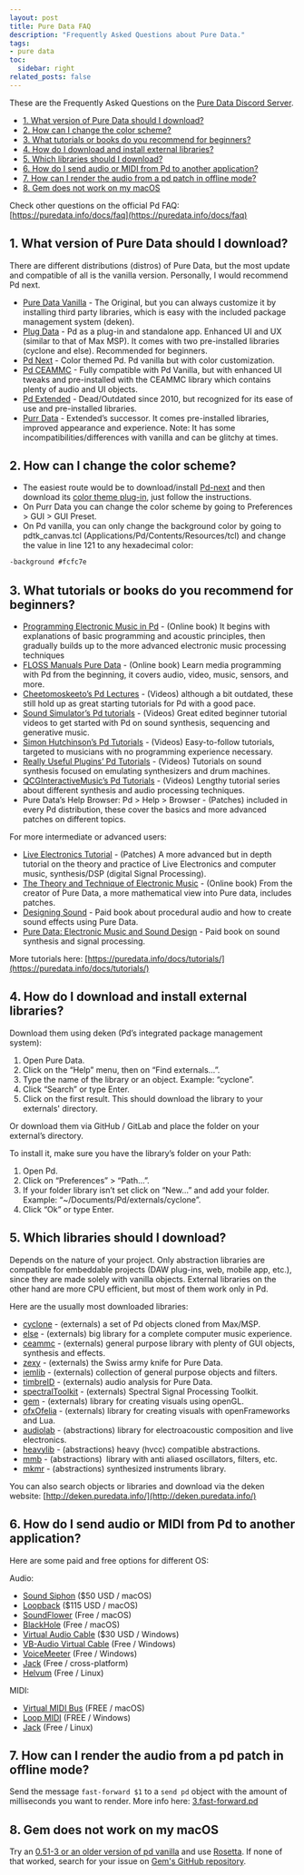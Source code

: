 ```yaml
---
layout: post
title: Pure Data FAQ
description: "Frequently Asked Questions about Pure Data."
tags:
- pure data
toc:
  sidebar: right
related_posts: false
---
```


These are the Frequently Asked Questions on the [Pure Data Discord Server](https://discord.gg/aNd8RrT).

- [1. What version of Pure Data should I download?](#1-what-version-of-pure-data-should-i-download)
- [2. How can I change the color scheme?](#2-how-can-i-change-the-color-scheme)
- [3. What tutorials or books do you recommend for beginners?](#3-what-tutorials-or-books-do-you-recommend-for-beginners)
- [4. How do I download and install external libraries?](#4-how-do-i-download-and-install-external-libraries)
- [5. Which libraries should I download?](#5-which-libraries-should-i-download)
- [6. How do I send audio or MIDI from Pd to another application?](#6-how-do-i-send-audio-or-midi-from-pd-to-another-application)
- [7. How can I render the audio from a pd patch in offline mode?](#7-how-can-i-render-the-audio-from-a-pd-patch-in-offline-mode)
- [8. Gem does not work on my macOS](#8-gem-does-not-work-on-my-macos)

Check other questions on the official Pd FAQ: [https://puredata.info/docs/faq](https://puredata.info/docs/faq)

## 1. What version of Pure Data should I download?

There are different distributions (distros) of Pure Data, but the most update and compatible of all is the vanilla version. Personally, I would recommend Pd next.

- [Pure Data Vanilla](https://puredata.info/downloads/pure-data) - The Original, but you can always customize it by installing third party libraries, which is easy with the included package management system (deken).
- [Plug Data](https://plugdata.org/) - Pd as a plug-in and standalone app. Enhanced UI and UX (similar to that of Max MSP). It comes with two pre-installed libraries (cyclone and else). Recommended for beginners.
- [Pd Next](https://github.com/sebshader/pdnext/releases) - Color themed Pd. Pd vanilla but with color customization.
- [Pd CEAMMC](https://puredata.info/downloads/ceammc) - Fully compatible with Pd Vanilla, but with enhanced UI tweaks and pre-installed with the CEAMMC library which contains plenty of audio and UI objects.
- [Pd Extended](https://puredata.info/downloads/pd-extended/releases/0.42.5) - Dead/Outdated since 2010, but recognized for its ease of use and pre-installed libraries.
- [Purr Data](https://puredata.info/downloads/purr-data) - Extended’s successor. It comes pre-installed libraries, improved appearance and experience. Note: It has some incompatibilities/differences with vanilla and can be glitchy at times.

## 2. How can I change the color scheme?

- The easiest route would be to download/install [Pd-next](https://github.com/sebshader/pdnext/releases) and then download its [color theme plug-in](https://github.com/sebshader/color-themes-plugin), just follow the instructions.
- On Purr Data you can change the color scheme by going to Preferences > GUI > GUI Preset.
- On Pd vanilla, you can only change the background color by going to pdtk_canvas.tcl (Applications/Pd/Contents/Resources/tcl) and change the value in line 121 to any hexadecimal color:

``` tcl
-background #fcfc7e
```

## 3. What tutorials or books do you recommend for beginners?

- [Programming Electronic Music in Pd](http://pd-tutorial.com/) - (Online book) It begins with explanations of basic programming and acoustic principles, then gradually builds up to the more advanced electronic music processing techniques
- [FLOSS Manuals Pure Data](http://archive.flossmanuals.net/pure-data/) - (Online book) Learn media programming with Pd from the beginning, it covers audio, video, music, sensors, and more.
- [Cheetomoskeeto’s Pd Lectures](https://www.youtube.com/playlist?list=PL12DC9A161D8DC5DC) - (Videos) although a bit outdated, these still hold up as great starting tutorials for Pd with a good pace.
- [Sound Simulator’s Pd tutorials](https://www.youtube.com/playlist?list=PLyFkFo29zHvD4eRftIAjcLqIXCtSo7w8g) - (Videos) Great edited beginner tutorial videos to get started with Pd on sound synthesis, sequencing and generative music.
- [Simon Hutchinson’s Pd Tutorials](https://www.youtube.com/playlist?list=PL7w4cOVVxL6FB_mmJ77C6fdV8G6L4zDut) - (Videos) Easy-to-follow tutorials, targeted to musicians with no programming experience necessary.
- [Really Useful Plugins’ Pd Tutorials](https://www.youtube.com/channel/UCeemOWHUMcAc5vIPI9x05PQ/videos) - (Videos) Tutorials on sound synthesis focused on emulating synthesizers and drum machines.
- [QCGInteractiveMusic’s Pd Tutorials](https://www.youtube.com/playlist?list=PLuxj2jXSuTvvqYcDLJ-poN-JxvqX0wq-m) - (Videos) Lengthy tutorial series about different synthesis and audio processing techniques.
- Pure Data’s Help Browser: Pd > Help > Browser - (Patches) included in every Pd distribution, these cover the basics and more advanced patches on different topics.

For more intermediate or advanced users:

- [Live Electronics Tutorial](https://github.com/porres/Live-Electronics-Tutorial) - (Patches) A more advanced but in depth tutorial on the theory and practice of Live Electronics and computer music, synthesis/DSP (digital Signal Processing).
- [The Theory and Technique of Electronic Music](http://msp.ucsd.edu/techniques.htm) - (Online book) From the creator of Pure Data, a more mathematical view into Pure data, includes patches.
- [Designing Sound](https://mitpress.mit.edu/books/designing-sound) - Paid book about procedural audio and how to create sound effects using Pure Data.
- [Pure Data: Electronic Music and Sound Design](https://www.contemponet.com/shop/pure-data-electronic-music-and-sound-design-1/) - Paid book on sound synthesis and signal processing.

More tutorials here: [https://puredata.info/docs/tutorials/](https://puredata.info/docs/tutorials/)

## 4. How do I download and install external libraries?

Download them using deken (Pd’s integrated package management system):

1. Open Pure Data.
2. Click on the “Help” menu, then on “Find externals…”.
3. Type the name of the library or an object. Example: “cyclone”.
4. Click “Search” or type Enter.
5. Click on the first result. This should download the library to your externals' directory.

Or download them via GitHub / GitLab and place the folder on your external’s directory.

To install it, make sure you have the library’s folder on your Path:

1. Open Pd.
2. Click on “Preferences” > “Path…”.
3. If your folder library isn’t set click on “New…” and add your folder. Example: “~/Documents/Pd/externals/cyclone”.
4. Click “Ok” or type Enter.

## 5. Which libraries should I download?

Depends on the nature of your project. Only abstraction libraries are compatible for embeddable projects (DAW plug-ins, web, mobile app, etc.), since they are made solely with vanilla objects. External libraries on the other hand are more CPU efficient, but most of them work only in Pd.

Here are the usually most downloaded libraries:

- [cyclone](https://github.com/porres/pd-cyclone) - (externals) a set of Pd objects cloned from Max/MSP.
- [else](https://github.com/porres/pd-else) - (externals) big library for a complete computer music experience.
- [ceammc](https://github.com/uliss/pure-data) - (externals) general purpose library with plenty of GUI objects, synthesis and effects.
- [zexy](https://git.iem.at/pd/zexy) - (externals) the Swiss army knife for Pure Data.
- [iemlib](https://git.iem.at/pd/iemlib) - (externals) collection of general purpose objects and filters.
- [timbreID](https://github.com/wbrent/timbreIDLib) - (externals) audio analysis for Pure Data.
- [spectralToolkit](https://github.com/cooperbaker/Pd-Spectral-Toolkit) - (externals) Spectral Signal Processing Toolkit.
- [gem](https://github.com/umlaeute/Gem) - (externals) library for creating visuals using openGL.
- [ofxOfelia](https://github.com/cuinjune/Ofelia) - (externals) library for creating visuals with openFrameworks and Lua.
- [audiolab](https://github.com/solipd/AudioLab) - (abstractions) library for electroacoustic composition and live electronics.
- [heavylib](https://github.com/enzienaudio/heavylib) - (abstractions) heavy (hvcc) compatible abstractions.
- [mmb](https://github.com/dotmmb/mmb) - (abstractions)  library with anti aliased oscillators, filters, etc.
- [mkmr](https://github.com/MikeMorenoDSP/pd-mkmr) - (abstractions) synthesized instruments library.

You can also search objects or libraries and download via the deken website:
[http://deken.puredata.info/](http://deken.puredata.info/)

## 6. How do I send audio or MIDI from Pd to another application?

Here are some paid and free options for different OS:

Audio:

- [Sound Siphon](https://staticz.com/soundsiphon/) ($50 USD / macOS)
- [Loopback](https://rogueamoeba.com/loopback/) ($115 USD / macOS)
- [SoundFlower](https://github.com/mattingalls/Soundflower/releases) (Free / macOS)
- [BlackHole](https://github.com/ExistentialAudio/BlackHole/releases) (Free / macOS)
- [Virtual Audio Cable](https://vac.muzychenko.net/en/index.htm) ($30 USD / Windows)
- [VB-Audio Virtual Cable](https://vb-audio.com/Cable/) (Free / Windows)
- [VoiceMeeter](https://vb-audio.com/Voicemeeter/index.htm) (Free / Windows)
- [Jack](https://jackaudio.org/) (Free / cross-platform)
- [Helvum](https://gitlab.freedesktop.org/pipewire/helvum) (Free / Linux)

MIDI:

- [Virtual MIDI Bus](https://help.ableton.com/hc/en-us/articles/209774225-Setting-up-a-virtual-MIDI-bus) (FREE / macOS)
- [Loop MIDI](https://www.tobias-erichsen.de/software/loopmidi.html) (FREE / Windows)
- [Jack](https://jackaudio.org/) (Free / Linux)

## 7. How can I render the audio from a pd patch in offline mode?

Send the message `fast-forward $1` to a `send pd` object with the amount of milliseconds you want to render. More info here: [3.fast-forward.pd](https://github.com/porres/Live-Electronics-Tutorial/blob/master/Examples/Part.01-The.Basics/01-Pd.Quickstart/3.fast-forward.pd)

## 8. Gem does not work on my macOS

Try an [0.51-3 or an older version of pd vanilla](https://msp.ucsd.edu/Software/) and use [Rosetta](https://support.apple.com/en-us/102527).
If none of that worked, search for your issue on [Gem's GitHub repository](https://github.com/umlaeute/Gem/issues).
